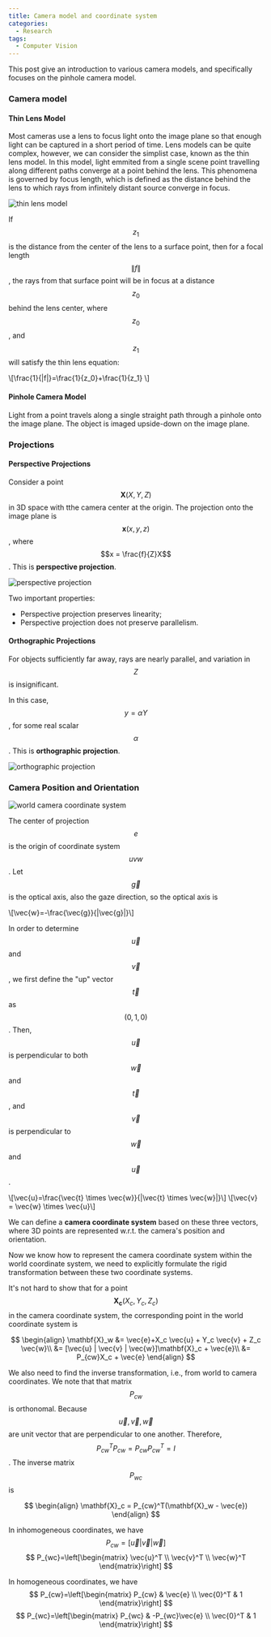 ```yaml
---
title: Camera model and coordinate system
categories: 
  - Research
tags:
  - Computer Vision
---
```


This post give an introduction to various camera models, and specifically focuses on the pinhole camera model.


### Camera model

#### Thin Lens Model

Most cameras use a lens to focus light onto the image plane so that enough light can be captured in a short period of time. Lens models can be quite complex, however, we can consider the simplist case, known as the thin lens model. In this model, light emmited from a single scene point travelling along different paths converge at a point behind the lens. This phenomena is governed by focus length, which is defined as the distance behind the lens to which rays from infinitely distant source converge in focus.

![thin lens model](/assets/img/research/cv/thin_lens_model.png)

If $$z_1$$ is the distance from the center of the lens to a surface point, then for a focal length $$\|f\|$$, the rays from that surface point will be in focus at a distance $$z_0$$ behind the lens center, where $$z_0$$, and $$z_1$$ will satisfy the thin lens equation:

\\[\frac{1}{\|f\|}=\frac{1}{z_0}+\frac{1}{z_1} \\]

#### Pinhole Camera Model

Light from a point travels along a single straight path through a pinhole onto the image plane. The object is imaged upside-down on the image plane.

### Projections

#### Perspective Projections

Consider a point $$\mathbf{X}(X, Y, Z)$$ in 3D space with tthe camera center at the origin. The projection onto the image plane is $$\mathbf{x}(x, y, z)$$, where $$x = \frac{f}{Z}X$$. This is **perspective projection**.

![perspective projection](/assets/img/research/cv/perspective_projection.png)

Two important properties:

* Perspective projection preserves linearity;
* Perspective projection does not preserve parallelism.

#### Orthographic Projections

For objects sufficiently far away, rays are nearly parallel, and variation in $$Z$$ is insignificant.

In this case, $$y = \alpha Y$$, for some real scalar $$\alpha$$. This is **orthographic projection**.

![orthographic projection](/assets/img/research/cv/orthographic_projection.png)

### Camera Position and Orientation

![world camera coordinate system](/assets/img/research/cv/world_camera_coord_system.png)

The center of projection $$e$$ is the origin of coordinate system $$uvw$$. Let $$\vec{g}$$ is the optical axis, also the gaze direction, so the optical axis is

\\[\vec{w}=-\frac{\vec{g}}{\|\vec{g}\|}\\]

In order to determine $$\vec{u}$$ and $$\vec{v}$$, we first define the "up" vector $$\vec{t}$$ as $$(0, 1, 0)$$. Then, $$\vec{u}$$ is perpendicular to both $$\vec{w}$$ and $$\vec{t}$$, and $$\vec{v}$$ is perpendicular to $$\vec{w}$$ and $$\vec{u}$$.

\\[\vec{u}=\frac{\vec{t} \times \vec{w}}{\|\vec{t} \times \vec{w}\|}\\]
\\[\vec{v} = \vec{w} \times \vec{u}\\]

We can define a **camera coordinate system** based on these three vectors, where 3D points are represented w.r.t. the camera's position and orientation.

Now we know how to represent the camera coordinate system within the world coordinate system, we need to explicitly formulate the rigid transformation between these two coordinate systems.

It's not hard to show that for a point $$\mathbf{X_c}(X_c, Y_c, Z_c)$$ in the camera coordinate system, the corresponding point in the world coordinate system is

$$
\begin{align}
\mathbf{X}_w &= \vec{e}+X_c \vec{u} + Y_c \vec{v} + Z_c \vec{w}\\
&= [\vec{u} | \vec{v} | \vec{w}]\mathbf{X}_c + \vec{e}\\
&= P_{cw}X_c + \vec{e}
\end{align}
$$

We also need to find the inverse transformation, i.e., from world to camera coordinates. We note that that matrix $$P_{cw}$$ is orthonomal. Because $$\vec{u}, \vec{v}, \vec{w}$$ are unit vector that are perpendicular to one another. Therefore, $$P_{cw}^T P_{cw}=P_{cw}P_{cw}^T=I$$. The inverse matrix $$P_{wc}$$ is

$$
\begin{align}
\mathbf{X}_c = P_{cw}^T(\mathbf{X}_w - \vec{e})
\end{align}
$$

In inhomogeneous coordinates, we have
$$
P_{cw}=[\vec{u} | \vec{v} | \vec{w}]
$$
$$
P_{wc}=\left[\begin{matrix} \vec{u}^T \\ \vec{v}^T \\ \vec{w}^T \end{matrix}\right]
$$

In homogeneous coordinates, we have
$$
P_{cw}=\left[\begin{matrix} P_{cw} & \vec{e} \\ \vec{0}^T & 1 \end{matrix}\right]
$$
$$
P_{wc}=\left[\begin{matrix} P_{wc} & -P_{wc}\vec{e} \\ \vec{0}^T & 1 \end{matrix}\right]
$$